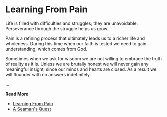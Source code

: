 # Learning From Pain

Life is filled with difficulties and struggles; they are unavoidable.
Perseverance through the struggle helps us grow.

Pain is a refining process that ultimately leads us to a richer life and
wholeness. During this time when our faith is tested we need to gain
understanding, which comes from God.

Sometimes when we ask for wisdom we are not willing to embrace the truth of
reality as it is. Unless we are brutally honest we will never gain any
meaningful insight, since our minds and hearts are closed. As a result we will
flounder with no answers indefinitely.


...

**Read More**

* [Learning From Pain](https://seamansguide.com/book/quest/Pain.md)
* [A Seaman's Quest](https://seamansguide.com/book/quest)


